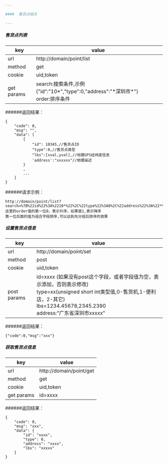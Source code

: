 ```yaml
---

####  售货点相关

---
```

##### 售货点列表

| key | value |
| --- | ----- |
| url | http://domain/point/list |
| method | get |
| cookie | uid,token |
| get params | search:搜索条件,示例{"id":"10\*","type":0,"address":"\*深圳市\*"}<br/>order:排序条件|

######返回结果：
```
{
    "code": 0,
    "msg": "",
    "data": [
        {
            "id": 10345,//售货点ID
            "type":0,//售货点类型
            "lbs":[xval,yval],//地理GPS经纬度信息
            'address':"xxxxxx"//地理描述
        }
        ,
        ...
    ]
}
```
######请求示例：
```
http://domain/point/list?search=%7B%22id%22%3A%2210*%22%2C%22type%22%3A0%2C%22address%22%3A%22*%E6%B7%B1%E5%9C%B3%E5%B8%82*%22%7D&order=0_type_id
这里的order值的第一位0，表示升序，如果是1,表示降序
第一位后面的值为组合字段排序,可以达到先分组后排序的效果
```

##### 设置售货点信息
| key | value |
| --- | ----- |
| url | http://domain/point/set |
| method | post |
| cookie | uid,token |
| post params | id=xxxx (如果没有post这个字段，或者字段值为空，表示添加，否则表示修改)<br/>type=xx(unsigned short int类型值,0-售货机,1-便利店，2-其它)<br/>lbs=1234.45678,2345.2390<br/>address:"广东省深圳市xxxxx"|

######返回结果：
```
{"code":0,"msg":"xxx"}
```

##### 获取售货点信息
| key | value |
| --- | ----- |
| url | http://domain/point/get |
| method | get |
| cookie | uid,token |
| get params | id=xxxx|

######返回结果：
```
{
    "code": 0,
    "msg": "xxx",
    "data": {
        "id": "xxxx",
        "type": 0,
        "address": "xxxx",
        "lbs": "xxxxx"
    }
}
```